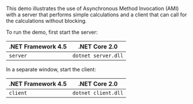 This demo illustrates the use of Asynchronous Method Invocation (AMI)
with a server that performs simple calculations and a client that can
call for the calculations without blocking.

To run the demo, first start the server:

| .NET Framework 4.5 | .NET Core 2.0        |
| ------------------ | -------------------- |
| `server`           | `dotnet server.dll`  |

In a separate window, start the client:

| .NET Framework 4.5 | .NET Core 2.0       |
| ------------------ | ------------------- |
| `client`           | `dotnet client.dll` |
